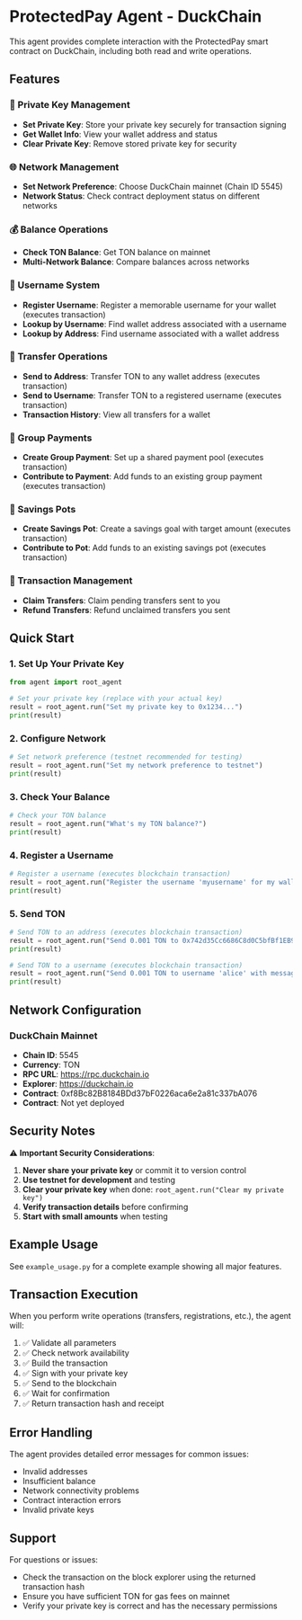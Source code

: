 # ProtectedPay Agent - DuckChain

This agent provides complete interaction with the ProtectedPay smart contract on DuckChain, including both read and write operations.

## Features

### 🔑 Private Key Management
- **Set Private Key**: Store your private key securely for transaction signing
- **Get Wallet Info**: View your wallet address and status
- **Clear Private Key**: Remove stored private key for security

### 🌐 Network Management
- **Set Network Preference**: Choose DuckChain mainnet (Chain ID 5545)
- **Network Status**: Check contract deployment status on different networks

### 💰 Balance Operations
- **Check TON Balance**: Get TON balance on mainnet
- **Multi-Network Balance**: Compare balances across networks

### 📝 Username System
- **Register Username**: Register a memorable username for your wallet (executes transaction)
- **Lookup by Username**: Find wallet address associated with a username
- **Lookup by Address**: Find username associated with a wallet address

### 💸 Transfer Operations
- **Send to Address**: Transfer TON to any wallet address (executes transaction)
- **Send to Username**: Transfer TON to a registered username (executes transaction)
- **Transaction History**: View all transfers for a wallet

### 👥 Group Payments
- **Create Group Payment**: Set up a shared payment pool (executes transaction)
- **Contribute to Payment**: Add funds to an existing group payment (executes transaction)

### 🏦 Savings Pots
- **Create Savings Pot**: Create a savings goal with target amount (executes transaction)
- **Contribute to Pot**: Add funds to an existing savings pot (executes transaction)

### 🔄 Transaction Management
- **Claim Transfers**: Claim pending transfers sent to you
- **Refund Transfers**: Refund unclaimed transfers you sent

## Quick Start

### 1. Set Up Your Private Key
```python
from agent import root_agent

# Set your private key (replace with your actual key)
result = root_agent.run("Set my private key to 0x1234...")
print(result)
```

### 2. Configure Network
```python
# Set network preference (testnet recommended for testing)
result = root_agent.run("Set my network preference to testnet")
print(result)
```

### 3. Check Your Balance
```python
# Check your TON balance
result = root_agent.run("What's my TON balance?")
print(result)
```

### 4. Register a Username
```python
# Register a username (executes blockchain transaction)
result = root_agent.run("Register the username 'myusername' for my wallet")
print(result)
```

### 5. Send TON
```python
# Send TON to an address (executes blockchain transaction)
result = root_agent.run("Send 0.001 TON to 0x742d35Cc6686C8d0C5bfBf1EB96aeDB8ee03Cb8F with message 'payment for services'")
print(result)

# Send TON to a username (executes blockchain transaction)
result = root_agent.run("Send 0.001 TON to username 'alice' with message 'lunch money'")
print(result)
```

## Network Configuration

### DuckChain Mainnet
- **Chain ID**: 5545
- **Currency**: TON
- **RPC URL**: https://rpc.duckchain.io
- **Explorer**: https://duckchain.io
- **Contract**: 0xf8Bc82B8184BDd37bF0226aca6e2a81c337bA076
- **Contract**: Not yet deployed

## Security Notes

⚠️ **Important Security Considerations**:

1. **Never share your private key** or commit it to version control
2. **Use testnet for development** and testing
3. **Clear your private key** when done: `root_agent.run("Clear my private key")`
4. **Verify transaction details** before confirming
5. **Start with small amounts** when testing

## Example Usage

See `example_usage.py` for a complete example showing all major features.

## Transaction Execution

When you perform write operations (transfers, registrations, etc.), the agent will:

1. ✅ Validate all parameters
2. ✅ Check network availability
3. ✅ Build the transaction
4. ✅ Sign with your private key
5. ✅ Send to the blockchain
6. ✅ Wait for confirmation
7. ✅ Return transaction hash and receipt

## Error Handling

The agent provides detailed error messages for common issues:
- Invalid addresses
- Insufficient balance
- Network connectivity problems
- Contract interaction errors
- Invalid private keys

## Support

For questions or issues:
- Check the transaction on the block explorer using the returned transaction hash
- Ensure you have sufficient TON for gas fees on mainnet
- Verify your private key is correct and has the necessary permissions
